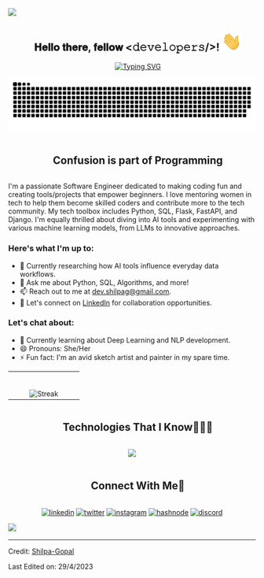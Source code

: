 
<!--horizontal divider(gradiant)-->
<img src="https://user-images.githubusercontent.com/73097560/115834477-dbab4500-a447-11eb-908a-139a6edaec5c.gif">

<!--h1 without bottom border-->
<div id="user-content-toc">
  <ul align="center">
    <h2> 𝐇𝐞𝐥𝐥𝐨 𝐭𝐡𝐞𝐫𝐞, 𝐟𝐞𝐥𝐥𝐨𝐰 <𝚍𝚎𝚟𝚎𝚕𝚘𝚙𝚎𝚛𝚜/>! <img src="https://github.com/ABSphreak/ABSphreak/blob/master/gifs/Hi.gif" width="40px"></h2>
    <p align="center">
      <a href="https://git.io/typing-svg"><img src="https://readme-typing-svg.herokuapp.com?font=Bungee+Spice&size=30&duration=4000&pause=100&multiline=true&random=false&width=650&lines=I'm+Shilpa+G.+Welcome+to+my+profile!" alt="Typing SVG" /></a>
  </p>
  </ul>
</div>


<!--- snake -->
<div align="center">
  <img  src="https://github.com/1999AZZAR/1999AZZAR/blob/readme/resources/img/grid-snake.svg"
       alt="snake" /></a>
</div>


<!--h2 without bottom border-->
<div id="user-content-toc">
  <ul align="center">
    <summary><h2 style="display: inline-block">Confusion is part of Programming</h2></summary>
  </ul>
</div>


<!--Intro start-->

I'm a passionate Software Engineer dedicated to making coding fun and creating tools/projects that empower beginners. I love mentoring women in tech to help them become skilled coders and contribute more to the tech community. My tech toolbox includes Python, SQL, Flask, FastAPI, and Django. I'm equally thrilled about diving into AI tools and experimenting with various machine learning models, from LLMs to innovative approaches.


### Here's what I'm up to:
- 🌱 Currently researching how AI tools influence everyday data workflows.
- 💬 Ask me about Python, SQL, Algorithms, and more!
- 📫 Reach out to me at dev.shilpag@gmail.com.
- 💼 Let's connect on [LinkedIn]() for collaboration opportunities.

### Let's chat about:
- 🙌 Currently learning about Deep Learning and NLP development.
- 😄 Pronouns: She/Her
- ⚡ Fun fact: I'm an avid sketch artist and painter in my spare time.
  
<!--Intro end-->



<!--- Stats & Trophies (start) -->
<p align="center">
  <!--- Stats (start) -->
  <table align="center">
    <tr border="none">
      <td width="50%" align="center">
<!--         <img src="https://github-readme-stats.vercel.app/api?username=Shilpa-Gopal&theme=dark&show_icons=true&count_private=true" /> -->
        <br><br>
        <img title="🔥 Get streak stats for your profile at git.io/streak-stats" alt="Streak" src="https://github-readme-streak-stats.herokuapp.com/?user=Shilpa-Gopal&theme=dark&hide_border=false" /> 
      </td>
<!--       <td width="50%" align="center">
        <img src="https://github-readme-stats.anuraghazra1.vercel.app/api/top-langs/?username=Shilpa-Gopal&theme=dark&hide_border=false&langs_count=10" />
      </td> -->
    </tr>
  </table>
  <!--- Stats (end) -->


<!--- Stats & Trophies (end) -->



<!--h1 without bottom border-->
<div id="user-content-toc">
  <ul align="center">
    <summary><h2 style="display: inline-block">Technologies That I Know👨🏻‍💻</h2></summary>
  </ul>
</div>
<!--tech stack icons-->
<!-- <p align="center">
  <a href="https://skillicons.dev">
    <img src="https://skillicons.dev/icons?i=py,git,aws,css,discord,docker,postgres,dynamodb,express,figma,firebase,redis,github,html,js,linux,md,nginx,mongodb,postman,py,ts,vscode,kubernetes&perline=14" />
  </a>
</p> -->

<!-- Skills & Tools Icons (start) -->
<p align="center">
  <a href="https://skillicons.dev">
<img src="https://skillicons.dev/icons?i=py,r,sqlite,js,html,css,aws,git,docker,postgres,dynamodb,figma,firebase,redis,github,linux,md,nginx,mongodb,postman,ansible,anaconda,bash,cpp,django,eclipse,fastapi,flask,gherkin,idea,ai,jenkins,kafka,matlab,mysql,opencv,powershell,pytorch,sublime,tensorflow,ubuntu,visualstudio,vscode,bitbucket,sublime,vim,pycharm,eclipse,kubernetes&perline=14" />

  </a>
</p>
<!-- Skills & Tools Icons (end) -->



<!-- Connect with me -->
<!--h2 without bottom border-->
<div id="user-content-toc">
  <ul align="center">
    <summary><h2 style="display: inline-block">Connect With Me🤝</h2></summary>
  </ul>
</div>

<!--icons and links-->
<p align="center">
<a href="" target="blank"><img align="center" src="https://user-images.githubusercontent.com/88904952/234979284-68c11d7f-1acc-4f0c-ac78-044e1037d7b0.png" alt="linkedin" height="50" width="50" /></a>
<a href="" target="blank"><img align="center" src="https://user-images.githubusercontent.com/88904952/234980676-61bfb021-ecc8-48f7-88e6-34c1b06c4a58.png" alt="twitter" height="50" width="50" /></a> 
<a href="" target="blank"><img align="center" src="https://user-images.githubusercontent.com/88904952/234981169-2dd1e58f-4b7e-468c-8213-034ba62156c3.png" alt="instagram" height="50" width="50" /></a>
<a href="" target="blank"><img align="center" src="https://user-images.githubusercontent.com/88904952/234982196-562aea17-5532-4550-8c08-1c7cb994a541.png" alt="hashnode" height="50" width="50" /></a>
<a href="" target="blank"><img align="center" src="https://user-images.githubusercontent.com/88904952/234982627-019fd336-6248-453c-9b05-97c13fd1d207.png" alt="discord" height="50" width="50" /></a>
  
</p>


<!--profile visit count-->
<div align="center">
  
<!-- [![](https://visitcount.itsvg.in/api?id=Shilpa-Gopal&icon=3&color=6)](https://visitcount.itsvg.in) -->
  
</div>


<!--horizontal divider(gradiant)-->
<img src="https://user-images.githubusercontent.com/73097560/115834477-dbab4500-a447-11eb-908a-139a6edaec5c.gif">

----------------------------------------------------------------------
Credit: [Shilpa-Gopal](https://github.com/Shilpa-Gopal)

Last Edited on: 29/4/2023
